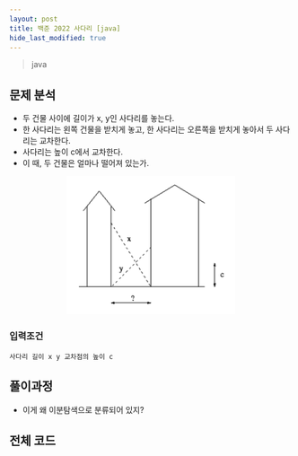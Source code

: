 ```yaml
---
layout: post
title: 백준 2022 사다리 [java]
hide_last_modified: true
---
```


> java



## 문제 분석

- 두 건물 사이에 길이가 x, y인 사다리를 놓는다.
- 한 사다리는 왼쪽 건물을 받치게 놓고, 한 사다리는 오른쪽을 받치게 놓아서 두 사다리는 교차한다.
- 사다리는 높이 c에서 교차한다.
- 이 때, 두 건물은 얼마나 떨어져 있는가.

<center>
<img src="https://github.com/Hangeol-Chang/Hangeol-chang.github.io/blob/main/assets/img/develop/solving/BJ2022.png?raw=true" width="300">
</center>



### 입력조건

```
사다리 길이 x y 교차점의 높이 c
```



## 풀이과정

- 이게 왜 이분탐색으로 분류되어 있지?



## 전체 코드

```c++

```

